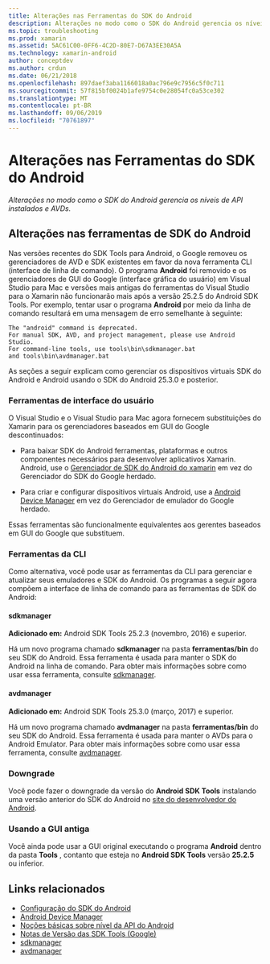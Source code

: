 ```yaml
---
title: Alterações nas Ferramentas do SDK do Android
description: Alterações no modo como o SDK do Android gerencia os níveis de API instalados e AVDs.
ms.topic: troubleshooting
ms.prod: xamarin
ms.assetid: 5AC61C00-0FF6-4C2D-80E7-D67A3EE30A5A
ms.technology: xamarin-android
author: conceptdev
ms.author: crdun
ms.date: 06/21/2018
ms.openlocfilehash: 897daef3aba1166018a0ac796e9c7956c5f0c711
ms.sourcegitcommit: 57f815bf0024b1afe9754c0e28054fc0a53ce302
ms.translationtype: MT
ms.contentlocale: pt-BR
ms.lasthandoff: 09/06/2019
ms.locfileid: "70761897"
---
```

# <a name="changes-to-the-android-sdk-tooling"></a>Alterações nas Ferramentas do SDK do Android

_Alterações no modo como o SDK do Android gerencia os níveis de API instalados e AVDs._

## <a name="changes-to-android-sdk-tooling"></a>Alterações nas ferramentas de SDK do Android

Nas versões recentes do SDK Tools para Android, o Google removeu os gerenciadores de AVD e SDK existentes em favor da nova ferramenta CLI (interface de linha de comando). O programa **Android** foi removido e os gerenciadores de GUI do Google (interface gráfica do usuário) em Visual Studio para Mac e versões mais antigas do ferramentas do Visual Studio para o Xamarin não funcionarão mais após a versão 25.2.5 do Android SDK Tools. Por exemplo, tentar usar o programa **Android** por meio da linha de comando resultará em uma mensagem de erro semelhante à seguinte:

```shell
The "android" command is deprecated.
For manual SDK, AVD, and project management, please use Android Studio.
For command-line tools, use tools\bin\sdkmanager.bat
and tools\bin\avdmanager.bat
```

As seções a seguir explicam como gerenciar os dispositivos virtuais SDK do Android e Android usando o SDK do Android 25.3.0 e posterior.

### <a name="ui-tools"></a>Ferramentas de interface do usuário

O Visual Studio e o Visual Studio para Mac agora fornecem substituições do Xamarin para os gerenciadores baseados em GUI do Google descontinuados:

- Para baixar SDK do Android ferramentas, plataformas e outros componentes necessários para desenvolver aplicativos Xamarin. Android, use o [Gerenciador de SDK do Android do xamarin](~/android/get-started/installation/android-sdk.md) em vez do Gerenciador do SDK do Google herdado.

- Para criar e configurar dispositivos virtuais Android, use a [Android Device Manager](~/android/get-started/installation/android-emulator/device-manager.md) em vez do Gerenciador de emulador do Google herdado.

Essas ferramentas são funcionalmente equivalentes aos gerentes baseados em GUI do Google que substituem.

### <a name="cli-tools"></a>Ferramentas da CLI

Como alternativa, você pode usar as ferramentas da CLI para gerenciar e atualizar seus emuladores e SDK do Android. Os programas a seguir agora compõem a interface de linha de comando para as ferramentas de SDK do Android:

#### <a name="sdkmanager"></a>sdkmanager

**Adicionado em:** Android SDK Tools 25.2.3 (novembro, 2016) e superior.

Há um novo programa chamado **sdkmanager** na pasta **ferramentas/bin** do seu SDK do Android. Essa ferramenta é usada para manter o SDK do Android na linha de comando. Para obter mais informações sobre como usar essa ferramenta, consulte [sdkmanager](https://developer.android.com/studio/command-line/sdkmanager.html).

#### <a name="avdmanager"></a>avdmanager

**Adicionado em:** Android SDK Tools 25.3.0 (março, 2017) e superior.

Há um novo programa chamado **avdmanager** na pasta **ferramentas/bin** do seu SDK do Android. Essa ferramenta é usada para manter o AVDs para o Android Emulator. Para obter mais informações sobre como usar essa ferramenta, consulte [avdmanager](https://developer.android.com/studio/command-line/avdmanager.html).

### <a name="downgrading"></a>Downgrade

Você pode fazer o downgrade da versão do **Android SDK Tools** instalando uma versão anterior do SDK do Android no [site do desenvolvedor do Android](https://developer.android.com/studio/index.html).

### <a name="using-the-old-gui"></a>Usando a GUI antiga

Você ainda pode usar a GUI original executando o programa **Android** dentro da pasta **Tools** , contanto que esteja no **Android SDK Tools** versão **25.2.5** ou inferior.

## <a name="related-links"></a>Links relacionados

- [Configuração do SDK do Android](~/android/get-started/installation/android-sdk.md)
- [Android Device Manager](~/android/get-started/installation/android-emulator/device-manager.md)
- [Noções básicas sobre nível da API do Android](~/android/app-fundamentals/android-api-levels.md)
- [Notas de Versão das SDK Tools (Google)](https://developer.android.com/studio/releases/sdk-tools.html)
- [sdkmanager](https://developer.android.com/studio/command-line/sdkmanager.html)
- [avdmanager](https://developer.android.com/studio/command-line/avdmanager.html)
